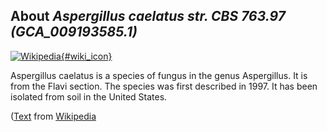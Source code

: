 
About *Aspergillus caelatus str. CBS 763.97 (GCA\_009193585.1)* 
--------------------------------------------------------------

[![Wikipedia](/img/wikipedia_logo_v2_en.png){#wiki_icon}](http://en.wikipedia.org/wiki/Aspergillus_caelatus)

Aspergillus caelatus is a species of fungus in the genus Aspergillus. It is from
the Flavi section. The species was first described in 1997. It has been isolated
from soil in the United States.

([Text](http://en.wikipedia.org/wiki/Aspergillus_caelatus) from [Wikipedia](http://en.wikipedia.org/) 

